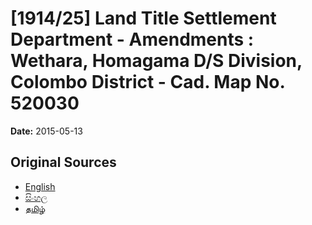# [1914/25] Land Title Settlement Department - Amendments : Wethara, Homagama  D/S Division, Colombo District - Cad. Map No. 520030

**Date:** 2015-05-13

## Original Sources

- [English](https://documents.gov.lk/view/extra-gazettes/2015/5/1914-25_E.pdf)
- [සිංහල](https://documents.gov.lk/view/extra-gazettes/2015/5/1914-25_S.pdf)
- [தமிழ்](https://documents.gov.lk/view/extra-gazettes/2015/5/1914-25_T.pdf)
